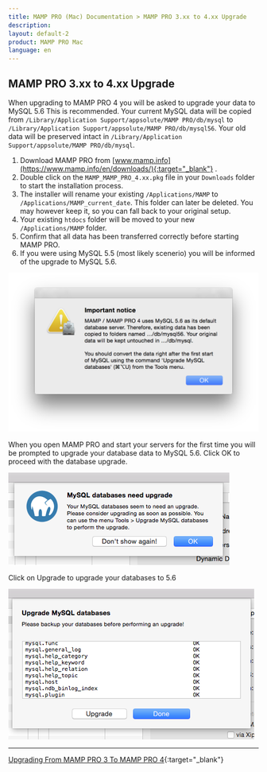 ```yaml
---
title: MAMP PRO (Mac) Documentation > MAMP PRO 3.xx to 4.xx Upgrade
description: 
layout: default-2
product: MAMP PRO Mac
language: en
---
```


## MAMP PRO 3.xx to 4.xx Upgrade

When upgrading to MAMP PRO 4 you will be asked to upgrade your data to MySQL 5.6 This is recommended. Your current MySQL data will be copied from `/Library/Application Support/appsolute/MAMP PRO/db/mysql` to  `/Library/Application Support/appsolute/MAMP PRO/db/mysql56`. Your old data will be preserved intact in  `/Library/Application Support/appsolute/MAMP PRO/db/mysql`.

1. Download MAMP PRO from [www.mamp.info](https://www.mamp.info/en/downloads/){:target="_blank"} .
2. Double click on the `MAMP_MAMP_PRO_4.xx.pkg` file in your `Downloads` folder to start the installation process.
3. The installer will rename your existing `/Applications/MAMP` to `/Applications/MAMP_current_date`. This folder can later be deleted. You may however keep it, so you can fall back to your original setup.
4. Your existing `htdocs` folder will be moved to your new `/Applications/MAMP` folder.
5. Confirm that all data has been transferred correctly before starting MAMP PRO.
6. If you were using MySQL 5.5 (most likely scenerio) you will be informed of the upgrade to MySQL 5.6. 

![MAMP](/en/MAMP-PRO-Mac/Installation/MAMP-PRO-3xx-4xx-Upgrade/UpgradeMySQLNotice.png)

When you open MAMP PRO and start your servers for the first time you will be prompted to upgrade your database data to MySQL 5.6. Click OK to proceed with the database upgrade. 

![MAMP](/en/MAMP-PRO-Mac/Installation/MAMP-PRO-3xx-4xx-Upgrade/UpgradeInfo.png)

Click on Upgrade to upgrade your databases to 5.6

![MAMP](/en/MAMP-PRO-Mac/Installation/MAMP-PRO-3xx-4xx-Upgrade/UpgradeDatabases.png)

---

<i class="fa fa-play-circle-o fa-lg" aria-hidden="true"></i> [Upgrading From MAMP PRO 3 To MAMP PRO 4](https://www.youtube.com/watch?v=OoBnH29AAi8){:target="_blank"}
